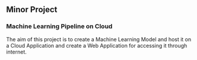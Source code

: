 ## Minor Project

### Machine Learning Pipeline on Cloud

The aim of this project is to create a Machine Learning Model and host it on a Cloud Application and create a Web Application for accessing it through internet.
